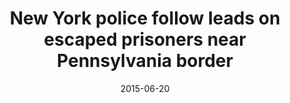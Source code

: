 ---
layout: post
title:  "New York police follow leads on escaped prisoners near Pennsylvania border"
date:   2015-06-20
link: http://www.latimes.com/nation/nationnow/la-na-nn-inmates-possible-sighting-20150620-story.html
type: link
---